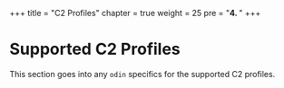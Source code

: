 +++
title = "C2 Profiles"
chapter = true
weight = 25
pre = "<b>4. </b>"
+++

# Supported C2 Profiles

This section goes into any `odin` specifics for the supported C2 profiles.
